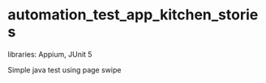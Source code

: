 # automation_test_app_kitchen_stories

libraries: Appium, JUnit 5

Simple java test using page swipe

